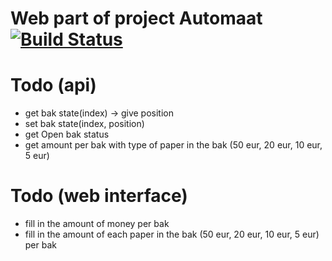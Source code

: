 # Web part of project Automaat [![Build Status](https://travis-ci.org/dionbosschieter/Automaat-web.svg?branch=master)](https://travis-ci.org/dionbosschieter/Automaat-web)

# Todo (api) 
* get bak state(index) -> give position
* set bak state(index, position)
* get Open bak status
* get amount per bak with type of paper in the bak (50 eur, 20 eur, 10 eur, 5 eur)

# Todo (web interface)
* fill in the amount of money per bak
* fill in the amount of each paper in the bak (50 eur, 20 eur, 10 eur, 5 eur) per bak
